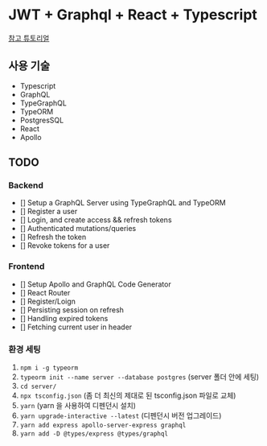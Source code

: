 # JWT + Graphql + React + Typescript

[참고 튜토리얼](https://youtu.be/25GS0MLT8JU)

## 사용 기술
- Typescript
- GraphQL
- TypeGraphQL
- TypeORM
- PostgresSQL
- React
- Apollo

## TODO
### Backend
- [] Setup a GraphQL Server using TypeGraphQL and TypeORM
- [] Register a user
- [] Login, and create access && refresh tokens
- [] Authenticated mutations/queries
- [] Refresh the token
- [] Revoke tokens for a user

### Frontend
- [] Setup Apollo and GraphQL Code Generator
- [] React Router
- [] Register/Loign
- [] Persisting session on refresh
- [] Handling expired tokens
- [] Fetching current user in header

### 환경 세팅
1. `npm i -g typeorm`
2. `typeorm init --name server --database postgres` (server 폴더 안에 세팅)
3. `cd server/`
4. `npx tsconfig.json` (좀 더 최신의 제대로 된 tsconfig.json 파일로 교체)
5. `yarn` (yarn 을 사용하여 디펜던시 설치)
6. `yarn upgrade-interactive --latest` (디펜던시 버전 업그레이드)
7. `yarn add express apollo-server-express graphql`
8. `yarn add -D @types/express @types/graphql`